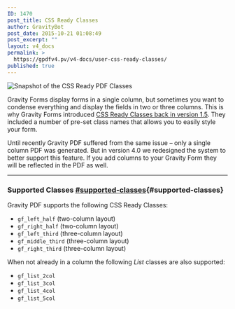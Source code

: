 ```yaml
---
ID: 1470
post_title: CSS Ready Classes
author: GravityBot
post_date: 2015-10-21 01:08:49
post_excerpt: ""
layout: v4_docs
permalink: >
  https://gpdfv4.pv/v4-docs/user-css-ready-classes/
published: true
---
```

![Snapshot of the CSS Ready PDF Classes](https://gpdfv4.pv/app/uploads/2015/10/css-ready.png) 

Gravity Forms display forms in a single column, but sometimes you want to condense everything and display the fields in two or three columns. This is why Gravity Forms introduced [CSS Ready Classes back in version 1.5](https://www.gravityhelp.com/documentation/article/css-ready-classes/). They included a number of pre-set class names that allows you to easily style your form.

Until recently Gravity PDF suffered from the same issue – only a single column PDF was generated. But in version 4.0 we redesigned the system to better support this feature. If you add columns to your Gravity Form they will be reflected in the PDF as well.

---

### Supported Classes [#supported-classes](#supported-classes){#supported-classes}

Gravity PDF supports the following CSS Ready Classes:

* `gf_left_half` (two-column layout)
* `gf_right_half` (two-column layout)
* `gf_left_third` (three-column layout)
* `gf_middle_third` (three-column layout)
* `gf_right_third` (three-column layout)

When not already in a column the following *List* classes are also supported:

* `gf_list_2col`
* `gf_list_3col`
* `gf_list_4col`
* `gf_list_5col`
